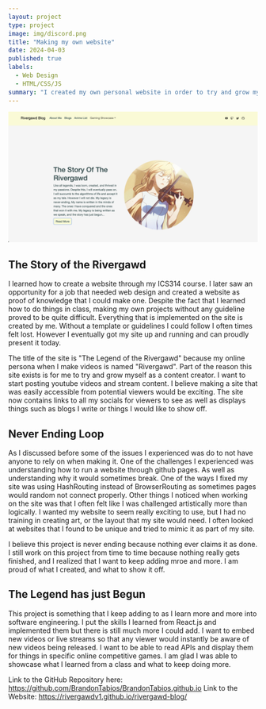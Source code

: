 ```yaml
---
layout: project
type: project
image: img/discord.png
title: "Making my own website"
date: 2024-04-03
published: true
labels:
  - Web Design
  - HTML/CSS/JS
summary: "I created my own personal website in order to try and grow myself as a content creator."
---
```


<img width="600px" class="w3-round" src="../img/rgb.png">

## The Story of the Rivergawd

I learned how to create a website through my ICS314 course. I later saw an opportunity for a job that needed web design and created a website as proof of knowledge that I could make one. Despite the fact that I learned how to do things in class, making my own projects without any guideline proved to be quite difficult. Everything that is implemented on the site is created by me. Without a template or guidelines I could follow I often times felt lost. However I eventually got my site up and running and can proudly present it today.

The title of the site is "The Legend of the Rivergawd" because my online persona when I make videos is named "Rivergawd". Part of the reason this site exists is for me to try and grow myself as a content creator. I want to start posting youtube videos and stream content. I believe making a site that was easily accessible from potential viewers would be exciting. The site now contains links to all my socials for viewers to see as well as displays things such as blogs I write or things I would like to show off. 

## Never Ending Loop

As I discussed before some of the issues I experienced was do to not have anyone to rely on when making it. One of the challenges I experienced was understanding how to run a website through github pages. As well as understanding why it would sometimes break. One of the ways I fixed my site was using HashRouting instead of BrowserRouting as sometimes pages would random not connect properly. Other things I noticed when working on the site was that I often felt like I was challenged artistically more than logically. I wanted my website to seem really exciting to use, but I had no training in creating art, or the layout that my site would need. I often looked at websites that I found to be unique and tried to mimic it as part of my site. 

I believe this project is never ending because nothing ever claims it as done. I still work on this project from time to time because nothing really gets finished, and I realized that I want to keep adding mroe and more. I am proud of what I created, and what to show it off.

## The Legend has just Begun

This project is something that I keep adding to as I learn more and more into software engineering. I put the skills I learned from React.js and implemented them but there is still much more I could add. I want to embed new videos or live streams so that any viewer would instantly be aware of new videos being released. I want to be able to read APIs and display them for things in specific online competitive games. I am glad I was able to showcase what I learned from a class and what to keep doing more. 

Link to the GitHub Repository here: https://github.com/BrandonTabios/BrandonTabios.github.io
Link to the Website: https://rivergawdv1.github.io/rivergawd-blog/


